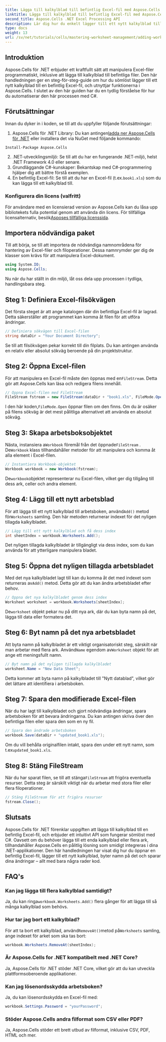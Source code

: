 ```yaml
---
title: Lägga till kalkylblad till befintlig Excel-fil med Aspose.Cells
linktitle: Lägga till kalkylblad till befintlig Excel-fil med Aspose.Cells
second_title: Aspose.Cells .NET Excel Processing API
description: Lär dig hur du enkelt lägger till ett nytt kalkylblad till en befintlig Excel-fil i .NET med Aspose.Cells. Den här steg-för-steg-guiden täcker allt från att ställa in din miljö till att spara den modifierade Excel-filen.
type: docs
weight: 13
url: /sv/net/tutorials/cells/mastering-worksheet-management/adding-worksheets-to-existing-excel-file/
---
```

## Introduktion

Aspose.Cells för .NET erbjuder ett kraftfullt sätt att manipulera Excel-filer programmatiskt, inklusive att lägga till kalkylblad till befintliga filer. Den här handledningen ger en steg-för-steg-guide om hur du sömlöst lägger till ett nytt kalkylblad till en befintlig Excel-fil, och utnyttjar funktionerna i Aspose.Cells. I slutet av den här guiden har du en tydlig förståelse för hur du automatiserar den här processen med C#.

## Förutsättningar

Innan du dyker in i koden, se till att du uppfyller följande förutsättningar:

1.  Aspose.Cells för .NET Library: Du kan antingen[ladda ner Aspose.Cells för .NET](https://releases.aspose.com/cells/net/) eller installera det via NuGet med följande kommando:
   ```bash
   Install-Package Aspose.Cells
   ```
2. .NET-utvecklingsmiljö: Se till att du har en fungerande .NET-miljö, helst .NET Framework 4.0 eller senare.
3. Grundläggande C#-kunskaper: Bekantskap med C#-programmering hjälper dig att bättre förstå exemplen.
4.  En befintlig Excel-fil: Se till att du har en Excel-fil (t.ex.`book1.xls`) som du kan lägga till ett kalkylblad till.

### Konfigurera din licens (valfritt)

 För användare med en licensierad version av Aspose.Cells kan du låsa upp bibliotekets fulla potential genom att använda din licens. För tillfälliga licensalternativ, besök[Asposes tillfälliga licenssida](https://purchase.aspose.com/temporary-license/).

## Importera nödvändiga paket

Till att börja, se till att importera de nödvändiga namnområdena för hantering av Excel-filer och filoperationer. Dessa namnrymder ger dig de klasser som krävs för att manipulera Excel-dokument.

```csharp
using System.IO;
using Aspose.Cells;
```

Nu när du har ställt in din miljö, låt oss dela upp processen i tydliga, handlingsbara steg.

## Steg 1: Definiera Excel-filsökvägen

Det första steget är att ange katalogen där din befintliga Excel-fil är lagrad. Detta säkerställer att programmet kan komma åt filen för att utföra ändringar.

```csharp
// Definiera sökvägen till Excel-filen
string dataDir = "Your Document Directory";
```

Se till att filsökvägen pekar korrekt till din filplats. Du kan antingen använda en relativ eller absolut sökväg beroende på din projektstruktur.

## Steg 2: Öppna Excel-filen

 För att manipulera en Excel-fil måste den öppnas med en`FileStream`. Detta gör att Aspose.Cells kan läsa och redigera filens innehåll.

```csharp
// Öppna Excel-filen med FileStream
FileStream fstream = new FileStream(dataDir + "book1.xls", FileMode.Open);
```

 I den här koden,`FileMode.Open` öppnar filen om den finns. Om du är osäker på filens sökväg är det mest pålitliga alternativet att använda en absolut sökväg.

## Steg 3: Skapa arbetsboksobjektet

 Nästa, instansiera a`Workbook` föremål från det öppnade`FileStream` . De`Workbook` klass tillhandahåller metoder för att manipulera och komma åt alla element i Excel-filen.

```csharp
// Instantiera Workbook-objektet
Workbook workbook = new Workbook(fstream);
```

 De`workbook`objektet representerar nu Excel-filen, vilket ger dig tillgång till dess ark, celler och andra element.

## Steg 4: Lägg till ett nytt arbetsblad

 För att lägga till ett nytt kalkylblad till arbetsboken, använd`Add()` metod för`Worksheets` samling. Den här metoden returnerar indexet för det nyligen tillagda kalkylbladet.

```csharp
// Lägg till ett nytt kalkylblad och få dess index
int sheetIndex = workbook.Worksheets.Add();
```

Det nyligen tillagda kalkylbladet är tillgängligt via dess index, som du kan använda för att ytterligare manipulera bladet.

## Steg 5: Öppna det nyligen tillagda arbetsbladet

 Med det nya kalkylbladet lagt till kan du komma åt det med indexet som returneras av`Add()` metod. Detta gör att du kan ändra arbetsbladet efter behov.

```csharp
// Öppna det nya kalkylbladet genom dess index
Worksheet worksheet = workbook.Worksheets[sheetIndex];
```

 De`worksheet` objekt pekar nu på ditt nya ark, där du kan byta namn på det, lägga till data eller formatera det.

## Steg 6: Byt namn på det nya arbetsbladet

 Att byta namn på kalkylbladet är ett viktigt organisatoriskt steg, särskilt när man arbetar med flera ark. Använd`Name` egendom av`Worksheet` objekt för att ange ett meningsfullt namn.

```csharp
// Byt namn på det nyligen tillagda kalkylbladet
worksheet.Name = "New Data Sheet";
```

Detta kommer att byta namn på kalkylbladet till "Nytt datablad", vilket gör det lättare att identifiera i arbetsboken.

## Steg 7: Spara den modifierade Excel-filen

När du har lagt till kalkylbladet och gjort nödvändiga ändringar, spara arbetsboken för att bevara ändringarna. Du kan antingen skriva över den befintliga filen eller spara den som en ny fil.

```csharp
// Spara den ändrade arbetsboken
workbook.Save(dataDir + "updated_book1.xls");
```

 Om du vill behålla originalfilen intakt, spara den under ett nytt namn, som t.ex`updated_book1.xls`.

## Steg 8: Stäng FileStream

 När du har sparat filen, se till att stänga`FileStream` att frigöra eventuella resurser. Detta steg är särskilt viktigt när du arbetar med stora filer eller flera filoperationer.

```csharp
// Stäng FileStream för att frigöra resurser
fstream.Close();
```

## Slutsats

Aspose.Cells för .NET förenklar uppgiften att lägga till kalkylblad till en befintlig Excel-fil, och erbjuder ett intuitivt API som fungerar sömlöst med C#. Oavsett om du behöver lägga till ett enda kalkylblad eller flera ark, tillhandahåller Aspose.Cells en pålitlig lösning som smidigt integreras i dina .NET-applikationer. Den här handledningen har visat dig hur du öppnar en befintlig Excel-fil, lägger till ett nytt kalkylblad, byter namn på det och sparar dina ändringar – allt med bara några rader kod.

## FAQ's

### Kan jag lägga till flera kalkylblad samtidigt?

 Ja, du kan ringa`workbook.Worksheets.Add()` flera gånger för att lägga till så många kalkylblad som behövs.

### Hur tar jag bort ett kalkylblad?

 För att ta bort ett kalkylblad, använd`RemoveAt()`metod på`Worksheets` samling, ange indexet för arket som ska tas bort:
```csharp
workbook.Worksheets.RemoveAt(sheetIndex);
```

### Är Aspose.Cells for .NET kompatibelt med .NET Core?

Ja, Aspose.Cells för .NET stöder .NET Core, vilket gör att du kan utveckla plattformsoberoende applikationer.

### Kan jag lösenordsskydda arbetsboken?

Ja, du kan lösenordsskydda en Excel-fil med:
```csharp
workbook.Settings.Password = "yourPassword";
```

### Stöder Aspose.Cells andra filformat som CSV eller PDF?
Ja, Aspose.Cells stöder ett brett utbud av filformat, inklusive CSV, PDF, HTML och mer.